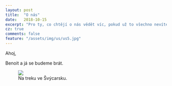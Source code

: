 ```yaml
---
layout: post
title:  "O nás"
date:   2018-10-15
excerpt: "Pro ty, co chtějí o nás vědět víc, pokud už to všechno nevíte."
cz: true
comments: false
feature: "/assets/img/us/us5.jpg"
---
```


Ahoj,

Benoit a já se budeme brát. 


<figure>
        <a href="/assets/img/us/us3.JPG"><img src="/assets/img/us/us3.JPG"></a>
        <figcaption>Na treku ve Švýcarsku.</figcaption>
</figure>
